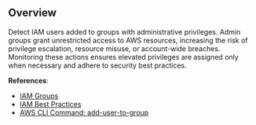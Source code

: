 ## Overview

Detect IAM users added to groups with administrative privileges. Admin groups grant unrestricted access to AWS resources, increasing the risk of privilege escalation, resource misuse, or account-wide breaches. Monitoring these actions ensures elevated privileges are assigned only when necessary and adhere to security best practices.

**References**:
- [IAM Groups](https://docs.aws.amazon.com/IAM/latest/UserGuide/id_groups.html)
- [IAM Best Practices](https://docs.aws.amazon.com/IAM/latest/UserGuide/best-practices.html)
- [AWS CLI Command: add-user-to-group](https://docs.aws.amazon.com/cli/latest/reference/iam/add-user-to-group.html)
